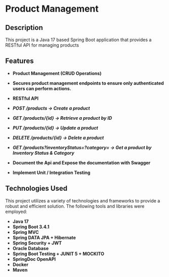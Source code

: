 # Product Management

## Description

This project is a Java 17 based Spring Boot application that provides a RESTful API for managing products

## Features

- **Product Management (CRUD Operations)**

- **Secures product management endpoints to ensure only authenticated users can perform actions.**

- **RESTful API** 
- ***POST /products → Create a product***
- ***GET /products/{id} → Retrieve a product by ID***
- ***PUT /products/{id} → Update a product***
- ***DELETE /products/{id} → Delete a product***
- ***GET /products?inventoryStatus=?category= → Get a product by Inventory Status & Category***

- **Document the Api and Expose the documentation with Swagger**

- **Implement Unit / Integration Testing**


## Technologies Used

This project utilizes a variety of technologies and frameworks to provide a robust and efficient solution. The following tools and libraries were employed:

- **Java 17**
- **Spring Boot 3.4.1**
- **Spring MVC**
- **Spring DATA JPA + Hibernate**
- **Spring Security + JWT**
- **Oracle Database**
- **Spring Boot Testing + JUNIT 5 + MOCKITO**
- **SpringDoc OpenAPI**
- **Docker**
- **Maven**